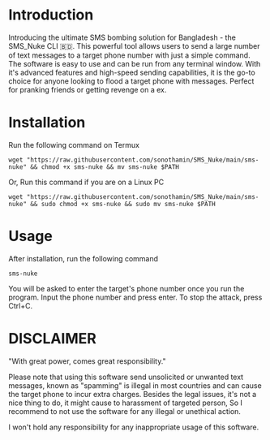 # Introduction #
Introducing the ultimate SMS bombing solution for Bangladesh - the SMS_Nuke CLI 🇧🇩. This powerful tool allows users to send a large number of text messages to a target phone number with just a simple command. The software is easy to use and can be run from any terminal window. With it's advanced features and high-speed sending capabilities, it is the go-to choice for anyone looking to flood a target phone with messages. Perfect for pranking friends or getting revenge on a ex.

# Installation #
Run the following command on Termux
```
wget "https://raw.githubusercontent.com/sonothamin/SMS_Nuke/main/sms-nuke" && chmod +x sms-nuke && mv sms-nuke $PATH
```
Or, Run this command if you are on a Linux PC
```
wget "https://raw.githubusercontent.com/sonothamin/SMS_Nuke/main/sms-nuke" && sudo chmod +x sms-nuke && sudo mv sms-nuke $PATH
```
# Usage #
After installation, run the following command
```
sms-nuke
```
You will be asked to enter the target's phone number once you run the program. Input the phone number and press enter. To stop the attack, press Ctrl+C.
# DISCLAIMER #
"With great power, comes great responsibility."

Please note that using this software send unsolicited or unwanted text messages, known as "spamming" is illegal in most countries and can cause the target phone to incur extra charges. Besides the legal issues, it's not a nice thing to do, it might cause to harassment of targeted person, So I recommend to not use the software for any illegal or unethical action.

I won't hold any responsibility for any inappropriate usage of this software. 
